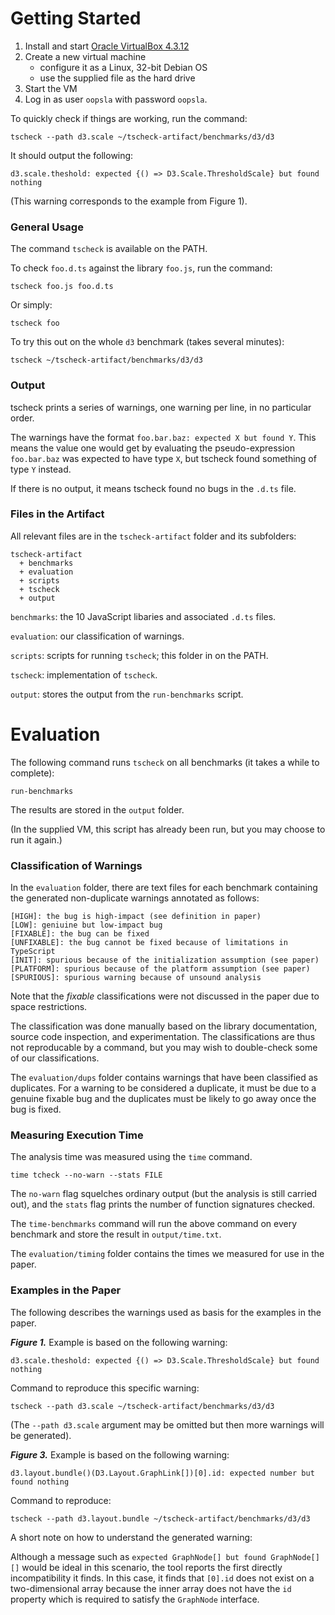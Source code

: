 Getting Started
===============

1. Install and start [Oracle VirtualBox 4.3.12](https://www.virtualbox.org/wiki/Downloads)
2. Create a new virtual machine
    - configure it as a Linux, 32-bit Debian OS
    - use the supplied file as the hard drive
3. Start the VM
4. Log in as user `oopsla` with password `oopsla`.

To quickly check if things are working, run the command:

    tscheck --path d3.scale ~/tscheck-artifact/benchmarks/d3/d3

It should output the following:

    d3.scale.theshold: expected {() => D3.Scale.ThresholdScale} but found nothing

(This warning corresponds to the example from Figure 1).

### General Usage

The command `tscheck` is available on the PATH.

To check `foo.d.ts` against the library `foo.js`, run the command:

    tscheck foo.js foo.d.ts
    
Or simply:
    
    tscheck foo

To try this out on the whole `d3` benchmark (takes several minutes):

    tscheck ~/tscheck-artifact/benchmarks/d3/d3

### Output

tscheck prints a series of warnings, one warning per line, in no particular order.

The warnings have the format `foo.bar.baz: expected X but found Y`. This means the value one would get by evaluating the pseudo-expression `foo.bar.baz` was expected to have type `X`, but tscheck found something of type `Y` instead.

If there is no output, it means tscheck found no bugs in the `.d.ts` file.

### Files in the Artifact

All relevant files are in the `tscheck-artifact` folder and its subfolders:

    tscheck-artifact
      + benchmarks
      + evaluation
      + scripts
      + tscheck
      + output

`benchmarks`: the 10 JavaScript libaries and associated `.d.ts` files.

`evaluation`: our classification of warnings.

`scripts`: scripts for running `tscheck`; this folder in on the PATH.

`tscheck`: implementation of `tscheck`.

`output`: stores the output from the `run-benchmarks` script.


Evaluation
==========

The following command runs `tscheck` on all benchmarks (it takes a while to complete):

    run-benchmarks
    
The results are stored in the `output` folder.

(In the supplied VM, this script has already been run, but you may choose to run it again.)

### Classification of Warnings

In the `evaluation` folder, there are text files for each benchmark containing the generated non-duplicate warnings annotated as follows:

    [HIGH]: the bug is high-impact (see definition in paper)
    [LOW]: geniuine but low-impact bug
    [FIXABLE]: the bug can be fixed
    [UNFIXABLE]: the bug cannot be fixed because of limitations in TypeScript
    [INIT]: spurious because of the initialization assumption (see paper)
    [PLATFORM]: spurious because of the platform assumption (see paper)
    [SPURIOUS]: spurious warning because of unsound analysis

Note that the *fixable* classifications were not discussed in the paper due to space restrictions.

The classification was done manually based on the library documentation, source code inspection, and experimentation. The classifications are thus not reproducable by a command, but you may wish to double-check some of our classifications.

The `evaluation/dups` folder contains warnings that have been classified as duplicates. For a warning to be considered a duplicate, it must be due to a genuine fixable bug and the duplicates must be likely to go away once the bug is fixed.

### Measuring Execution Time

The analysis time was measured using the `time` command.

    time tcheck --no-warn --stats FILE

The `no-warn` flag squelches ordinary output (but the analysis is still carried out), and the `stats` flag prints the number of function signatures checked.

The `time-benchmarks` command will run the above command on every benchmark and store the result in `output/time.txt`.

The `evaluation/timing` folder contains the times we measured for use in the paper.


### Examples in the Paper
The following describes the warnings used as basis for the examples in the paper.

***Figure 1.***
Example is based on the following warning:

    d3.scale.theshold: expected {() => D3.Scale.ThresholdScale} but found nothing
    
Command to reproduce this specific warning:

    tscheck --path d3.scale ~/tscheck-artifact/benchmarks/d3/d3

(The `--path d3.scale` argument may be omitted but then more warnings will be generated).

***Figure 3.***
Example is based on the following warning:

    d3.layout.bundle()(D3.Layout.GraphLink[])[0].id: expected number but found nothing

Command to reproduce:

    tscheck --path d3.layout.bundle ~/tscheck-artifact/benchmarks/d3/d3

A short note on how to understand the generated warning:

Although a message such as `expected GraphNode[] but found GraphNode[][]` would be ideal in this scenario, the tool reports the first directly incompatibility it finds. In this case, it finds that `[0].id` does not exist on a two-dimensional array because the inner array does not have the `id` property which is required to satisfy the `GraphNode` interface.

